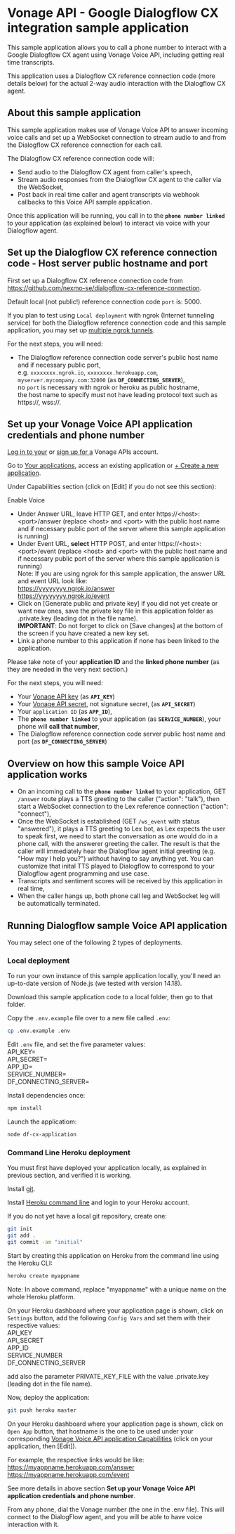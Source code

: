 # Vonage API - Google Dialogflow CX integration sample application

This sample application allows you to call a phone number to interact with a Google Dialogflow CX agent using Vonage Voice API, including getting real time transcripts.

This application uses a Dialogflow CX reference connection code (more details below) for the actual 2-way audio interaction with the Dialogflow CX agent.

## About this sample application

This sample application makes use of Vonage Voice API to answer incoming voice calls and set up a WebSocket connection to stream audio to and from the Dialogflow CX reference connection for each call.

The Dialogflow CX reference connection code will:
- Send audio to the Dialogflow CX agent from caller's speech,
- Stream audio responses from the Dialogflow CX agent to the caller via the WebSocket,
- Post back in real time caller and agent transcripts via webhook callbacks to this Voice API sample application.

Once this application will be running, you call in to the **`phone number linked`** to your application (as explained below) to interact via voice with your Dialogflow agent.</br>

## Set up the Dialogflow CX reference connection code - Host server public hostname and port

First set up a Dialogflow CX reference connection code from https://github.com/nexmo-se/dialogflow-cx-reference-connection.

Default local (not public!) reference connection code `port` is: 5000.

If you plan to test using `Local deployment` with ngrok (Internet tunneling service) for both the Dialogflow reference connection code and this sample application, you may set up [multiple ngrok tunnels](https://ngrok.com/docs#multiple-tunnels).

For the next steps, you will need:
- The Dialogflow reference connection code server's public host name and if necessary public port,</br>
e.g. `xxxxxxxx.ngrok.io`, `xxxxxxxx.herokuapp.com`, `myserver.mycompany.com:32000`  (as **`DF_CONNECTING_SERVER`**),</br>
no `port` is necessary with ngrok or heroku as public hostname,</br>
the host name to specify must not have leading protocol text such as https://, wss://.

## Set up your Vonage Voice API application credentials and phone number

[Log in to your](https://dashboard.nexmo.com/sign-in) or [sign up for a](https://dashboard.nexmo.com/sign-up) Vonage APIs account.

Go to [Your applications](https://dashboard.nexmo.com/applications), access an existing application or [+ Create a new application](https://dashboard.nexmo.com/applications/new).

Under Capabilities section (click on [Edit] if you do not see this section):

Enable Voice
- Under Answer URL, leave HTTP GET, and enter https://\<host\>:\<port\>/answer (replace \<host\> and \<port\> with the public host name and if necessary public port of the server where this sample application is running)</br>
- Under Event URL, **select** HTTP POST, and enter https://\<host\>:\<port\>/event (replace \<host\> and \<port\> with the public host name and if necessary public port of the server where this sample application is running)</br>
Note: If you are using ngrok for this sample application, the answer URL and event URL look like:</br>
https://yyyyyyyy.ngrok.io/answer</br>
https://yyyyyyyy.ngrok.io/event</br> 	
- Click on [Generate public and private key] if you did not yet create or want new ones, save the private key file in this application folder as .private.key (leading dot in the file name).</br>
**IMPORTANT**: Do not forget to click on [Save changes] at the bottom of the screen if you have created a new key set.</br>
- Link a phone number to this application if none has been linked to the application.

Please take note of your **application ID** and the **linked phone number** (as they are needed in the very next section.)

For the next steps, you will need:</br>
- Your [Vonage API key](https://dashboard.nexmo.com/settings) (as **`API_KEY`**)</br>
- Your [Vonage API secret](https://dashboard.nexmo.com/settings), not signature secret, (as **`API_SECRET`**)</br>
- Your `application ID` (as **`APP_ID`**),</br>
- The **`phone number linked`** to your application (as **`SERVICE_NUMBER`**), your phone will **call that number**,</br>
- The Dialogflow reference connection code server public host name and port (as **`DF_CONNECTING_SERVER`**)</br>

## Overview on how this sample Voice API application works

- On an incoming call to the **`phone number linked`** to your application, GET `/answer` route plays a TTS greeting to the caller ("action": "talk"), then start a WebSocket connection to the Lex reference connection ("action": "connect"),
- Once the WebSocket is established (GET `/ws_event` with status "answered"), it plays a TTS greeting to Lex bot, as Lex expects the user to speak first, we need to start the conversation as one would do in a phone call, with the answerer greeting the caller. The result is that the caller will immediately hear the Dialogflow agent initial greeting (e.g. "How may I help you?") without having to say anything yet.
You can customize that inital TTS played to Dialogflow to correspond to your Dialogflow agent programming and use case.
- Transcripts and sentiment scores will be received by this application in real time,</br>
- When the caller hangs up, both phone call leg and WebSocket leg will be automatically terminated.

## Running Dialogflow sample Voice API application

You may select one of the following 2 types of deployments.

### Local deployment

To run your own instance of this sample application locally, you'll need an up-to-date version of Node.js (we tested with version 14.18).

Download this sample application code to a local folder, then go to that folder.

Copy the `.env.example` file over to a new file called `.env`:
```bash
cp .env.example .env
```

Edit `.env` file, and set the five parameter values:</br>
API_KEY=</br>
API_SECRET=</br>
APP_ID=</br>
SERVICE_NUMBER=</br>
DF_CONNECTING_SERVER=</br>


Install dependencies once:
```bash
npm install
```

Launch the applicatiom:
```bash
node df-cx-application
```

### Command Line Heroku deployment

You must first have deployed your application locally, as explained in previous section, and verified it is working.

Install [git](https://git-scm.com/downloads).

Install [Heroku command line](https://devcenter.heroku.com/categories/command-line) and login to your Heroku account.

If you do not yet have a local git repository, create one:</br>
```bash
git init
git add .
git commit -am "initial"
```

Start by creating this application on Heroku from the command line using the Heroku CLI:

```bash
heroku create myappname
```

Note: In above command, replace "myappname" with a unique name on the whole Heroku platform.

On your Heroku dashboard where your application page is shown, click on `Settings` button,
add the following `Config Vars` and set them with their respective values:</br>
API_KEY</br>
API_SECRET</br>
APP_ID</br>
SERVICE_NUMBER</br>
DF_CONNECTING_SERVER</br>

add also the parameter PRIVATE_KEY_FILE with the value .private.key (leading dot in the file name).</br>

Now, deploy the application:


```bash
git push heroku master
```

On your Heroku dashboard where your application page is shown, click on `Open App` button, that hostname is the one to be used under your corresponding [Vonage Voice API application Capabilities](https://dashboard.nexmo.com/applications) (click on your application, then [Edit]).</br>

For example, the respective links would be like:</br>
https://myappname.herokuapp.com/answer</br>
https://myappname.herokuapp.com/event</br>

See more details in above section **Set up your Vonage Voice API application credentials and phone number**.


From any phone, dial the Vonage number (the one in the .env file).  This will connect to the DialogFlow agent, and you will be able to have voice interaction with it.
